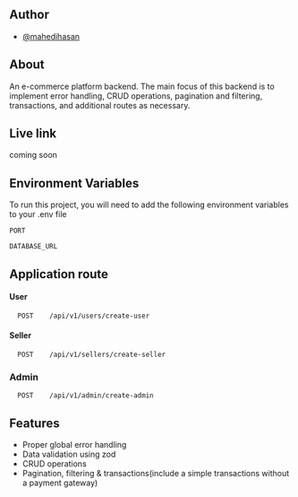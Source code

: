 ## Author

- [@mahedihasan](https://github.com/Mehedi-Hasan0)

## About

An e-commerce platform backend. The main focus of this backend is to implement error handling, CRUD operations, pagination and filtering, transactions, and additional routes as necessary.

## Live link

coming soon

## Environment Variables

To run this project, you will need to add the following environment variables to your .env file

`PORT`

`DATABASE_URL`

## Application route

#### User

```
  POST    /api/v1/users/create-user
```

#### Seller

```
  POST    /api/v1/sellers/create-seller
```

### Admin

```
  POST    /api/v1/admin/create-admin
```

## Features

- Proper global error handling
- Data validation using zod
- CRUD operations
- Pagination, filtering & transactions(include a simple transactions without a payment gateway)
